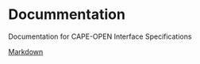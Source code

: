 # Docummentation
Documentation for CAPE-OPEN Interface Specifications

[Markdown](/docs/Markdown/Manager-Common-Interface-Specification.md)

